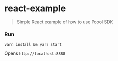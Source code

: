 # react-example

> Simple React example of how to use Poool SDK

### Run

`yarn install && yarn start`

Opens `http://localhost:8888`
